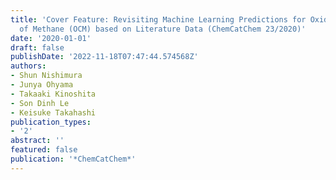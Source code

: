 ```yaml
---
title: 'Cover Feature: Revisiting Machine Learning Predictions for Oxidative Coupling
  of Methane (OCM) based on Literature Data (ChemCatChem 23/2020)'
date: '2020-01-01'
draft: false
publishDate: '2022-11-18T07:47:44.574568Z'
authors:
- Shun Nishimura
- Junya Ohyama
- Takaaki Kinoshita
- Son Dinh Le
- Keisuke Takahashi
publication_types:
- '2'
abstract: ''
featured: false
publication: '*ChemCatChem*'
---
```


